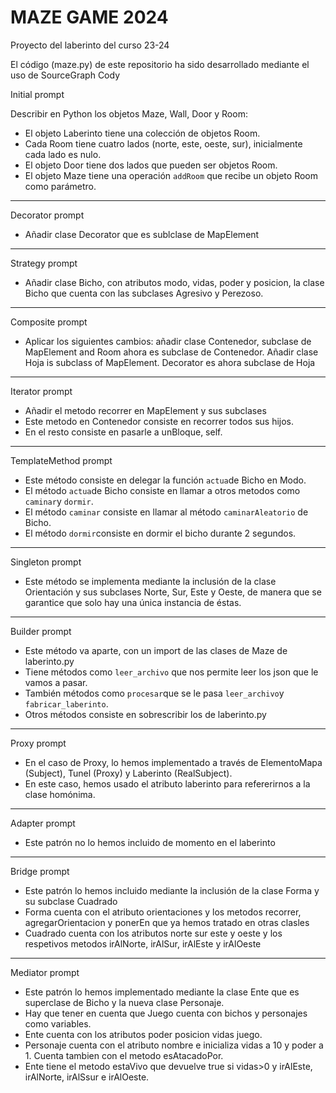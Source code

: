 <body>
    <h1><strong>MAZE GAME 2024</strong></h1>
    <p>Proyecto del laberinto del curso 23-24</p>

El código (maze.py) de este repositorio ha sido desarrollado mediante el uso de SourceGraph Cody

Initial prompt

Describir en Python los objetos Maze, Wall, Door y Room:

- El objeto Laberinto tiene una colección de objetos Room.
- Cada Room tiene cuatro lados (norte, este, oeste, sur), inicialmente cada lado es nulo.
- El objeto Door tiene dos lados que pueden ser objetos Room.
- El objeto Maze tiene una operación `addRoom` que recibe un objeto Room como parámetro.

---

Decorator prompt

- Añadir clase Decorator que es sublclase de MapElement

---

Strategy prompt

- Añadir clase Bicho, con atributos modo, vidas, poder y posicion, la clase Bicho que cuenta con las subclases Agresivo y Perezoso.
---

Composite prompt

- Aplicar los siguientes cambios: añadir clase Contenedor, subclase de MapElement and Room ahora es subclase de Contenedor. 
Añadir clase Hoja is subclass of MapElement.
Decorator es ahora subclase de Hoja
---

Iterator prompt

- Añadir el metodo recorrer en MapElement y sus subclases 
- Este metodo en Contenedor consiste en recorrer todos sus hijos.
- En el resto consiste en pasarle a unBloque, self.

---

TemplateMethod prompt

- Este método consiste en delegar la función `actua`de Bicho en Modo.
- El método `actua`de Bicho consiste en llamar a otros metodos como `caminar`y `dormir`.
- El método `caminar` consiste en llamar al método `caminarAleatorio` de Bicho.
- El método `dormir`consiste en dormir el bicho durante 2 segundos.
---

Singleton prompt

- Este método se implementa mediante la inclusión de la clase Orientación y sus subclases Norte, Sur, Este y Oeste, de manera que se garantice que solo hay una única instancia de éstas.
---

Builder prompt

- Este método va aparte, con un import de las clases de Maze de laberinto.py
- Tiene métodos como `leer_archivo` que nos permite leer los json que le vamos a pasar.
- También métodos como `procesar`que se le pasa `leer_archivo`y `fabricar_laberinto`.
- Otros métodos consiste en sobrescribir los de laberinto.py

---
Proxy prompt 
- En el caso de Proxy, lo hemos implementado a través de ElementoMapa (Subject), Tunel (Proxy) y Laberinto (RealSubject). 
- En este caso, hemos usado el atributo laberinto para refererirnos a la clase homónima.

---

Adapter prompt
- Este patrón no lo hemos incluido de momento en el laberinto
---
Bridge prompt
- Este patrón lo hemos incluido mediante la inclusión de la clase Forma y su subclase Cuadrado
- Forma cuenta con el atributo orientaciones y los metodos recorrer, agregarOrientacion y ponerEn que ya hemos tratado en otras clasles
- Cuadrado cuenta con los atributos norte sur este y oeste y los respetivos metodos irAlNorte, irAlSur, irAlEste y irAlOeste
---
Mediator prompt
- Este patrón lo hemos implementado mediante la clase Ente que es superclase de Bicho y la nueva clase Personaje.
- Hay que tener en cuenta que Juego cuenta con bichos y personajes como variables.
- Ente cuenta con los atributos poder posicion vidas juego.
- Personaje cuenta con el atributo nombre e inicializa vidas a 10 y poder a 1. Cuenta tambien con el metodo esAtacadoPor.
- Ente tiene el metodo estaVivo que devuelve true si vidas>0 y irAlEste, irAlNorte, irAlSsur e irAlOeste.
</body>
</html>
